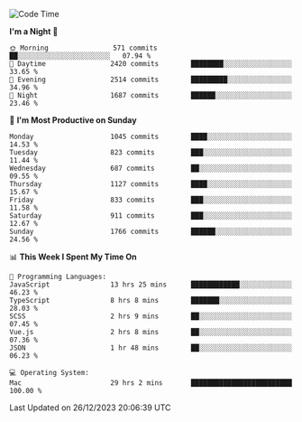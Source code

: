 <!--START_SECTION:waka-->
![Code Time](http://img.shields.io/badge/Code%20Time-3%2C465%20hrs-blue)

**I'm a Night 🦉** 

```text
🌞 Morning                571 commits         ██░░░░░░░░░░░░░░░░░░░░░░░   07.94 % 
🌆 Daytime                2420 commits        ████████░░░░░░░░░░░░░░░░░   33.65 % 
🌃 Evening                2514 commits        █████████░░░░░░░░░░░░░░░░   34.96 % 
🌙 Night                  1687 commits        ██████░░░░░░░░░░░░░░░░░░░   23.46 % 
```
📅 **I'm Most Productive on Sunday** 

```text
Monday                   1045 commits        ████░░░░░░░░░░░░░░░░░░░░░   14.53 % 
Tuesday                  823 commits         ███░░░░░░░░░░░░░░░░░░░░░░   11.44 % 
Wednesday                687 commits         ██░░░░░░░░░░░░░░░░░░░░░░░   09.55 % 
Thursday                 1127 commits        ████░░░░░░░░░░░░░░░░░░░░░   15.67 % 
Friday                   833 commits         ███░░░░░░░░░░░░░░░░░░░░░░   11.58 % 
Saturday                 911 commits         ███░░░░░░░░░░░░░░░░░░░░░░   12.67 % 
Sunday                   1766 commits        ██████░░░░░░░░░░░░░░░░░░░   24.56 % 
```


📊 **This Week I Spent My Time On** 

```text
💬 Programming Languages: 
JavaScript               13 hrs 25 mins      ████████████░░░░░░░░░░░░░   46.23 % 
TypeScript               8 hrs 8 mins        ███████░░░░░░░░░░░░░░░░░░   28.03 % 
SCSS                     2 hrs 9 mins        ██░░░░░░░░░░░░░░░░░░░░░░░   07.45 % 
Vue.js                   2 hrs 8 mins        ██░░░░░░░░░░░░░░░░░░░░░░░   07.36 % 
JSON                     1 hr 48 mins        ██░░░░░░░░░░░░░░░░░░░░░░░   06.23 % 

💻 Operating System: 
Mac                      29 hrs 2 mins       █████████████████████████   100.00 % 
```


 Last Updated on 26/12/2023 20:06:39 UTC
<!--END_SECTION:waka-->
